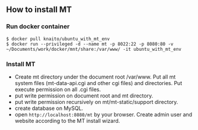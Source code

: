 How to install MT
----

### Run docker container

```
$ docker pull knaito/ubuntu_with_mt_env
$ docker run --privileged -d --name mt -p 8022:22 -p 8080:80 -v ~/Documents/work/docker/mnt/share:/var/www/ -it ubuntu_with_mt_env
```

### Install MT

- Create mt directory under the document root /var/www. Put all mt system files (mt-data-api.cgi and other cgi files) and directories. Put execute permission on all .cgi files.
- put write permission on document root and mt directory.
- put write permission recursively on mt/mt-static/support directory.
- create database on MySQL.
- open `http://localhost:8080/mt` by your browser. Create admin user and website according to the MT install wizard.
